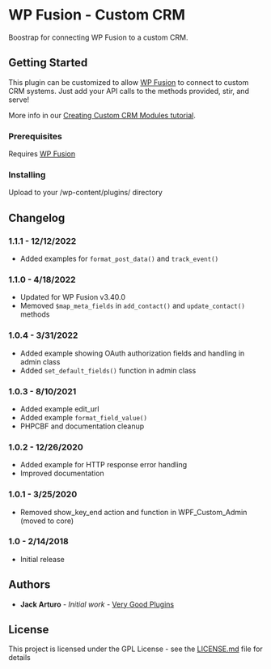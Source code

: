 # WP Fusion - Custom CRM

Boostrap for connecting WP Fusion to a custom CRM.

## Getting Started

This plugin can be customized to allow [WP Fusion](https://wpfusion.com/) to connect to custom CRM systems. Just add your API calls to the methods provided, stir, and serve!

More info in our [Creating Custom CRM Modules tutorial](https://wpfusion.com/documentation/advanced-developer-tutorials/creating-custom-crm-modules/).

### Prerequisites

Requires [WP Fusion](https://wpfusion.com/)

### Installing

Upload to your /wp-content/plugins/ directory

## Changelog

### 1.1.1 - 12/12/2022
* Added examples for `format_post_data()` and `track_event()`

### 1.1.0 - 4/18/2022
* Updated for WP Fusion v3.40.0
* Memoved `$map_meta_fields` in `add_contact()` and `update_contact()` methods

### 1.0.4 - 3/31/2022
* Added example showing OAuth authorization fields and handling in admin class
* Added `set_default_fields()` function in admin class

### 1.0.3 - 8/10/2021
* Added example edit_url
* Added example `format_field_value()`
* PHPCBF and documentation cleanup

### 1.0.2 - 12/26/2020
* Added example for HTTP response error handling
* Improved documentation

### 1.0.1 - 3/25/2020
* Removed show_key_end action and function in WPF_Custom_Admin (moved to core)

### 1.0 - 2/14/2018
* Initial release

## Authors

* **Jack Arturo** - *Initial work* - [Very Good Plugins](https://github.com/verygoodplugins)

## License

This project is licensed under the GPL License - see the [LICENSE.md](LICENSE.md) file for details
